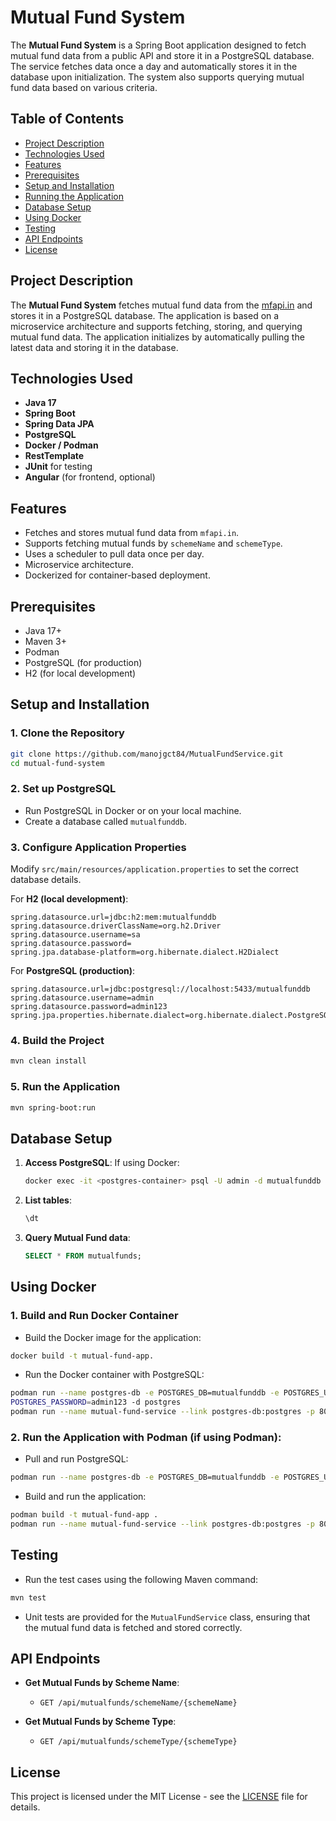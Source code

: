 
# Mutual Fund System

The **Mutual Fund System** is a Spring Boot application designed to fetch mutual fund data from a public API and store it in a PostgreSQL database. The service fetches data once a day and automatically stores it in the database upon initialization. The system also supports querying mutual fund data based on various criteria.

## Table of Contents

- [Project Description](#project-description)
- [Technologies Used](#technologies-used)
- [Features](#features)
- [Prerequisites](#prerequisites)
- [Setup and Installation](#setup-and-installation)
- [Running the Application](#running-the-application)
- [Database Setup](#database-setup)
- [Using Docker](#using-docker)
- [Testing](#testing)
- [API Endpoints](#api-endpoints)
- [License](#license)

## Project Description

The **Mutual Fund System** fetches mutual fund data from the [mfapi.in](https://api.mfapi.in) and stores it in a PostgreSQL database. The application is based on a microservice architecture and supports fetching, storing, and querying mutual fund data. The application initializes by automatically pulling the latest data and storing it in the database.

## Technologies Used

- **Java 17**
- **Spring Boot**
- **Spring Data JPA**
- **PostgreSQL**
- **Docker / Podman**
- **RestTemplate**
- **JUnit** for testing
- **Angular** (for frontend, optional)

## Features

- Fetches and stores mutual fund data from `mfapi.in`.
- Supports fetching mutual funds by `schemeName` and `schemeType`.
- Uses a scheduler to pull data once per day.
- Microservice architecture.
- Dockerized for container-based deployment.

## Prerequisites

- Java 17+
- Maven 3+
- Podman
- PostgreSQL (for production)
- H2 (for local development)
  
## Setup and Installation

### 1. Clone the Repository
```bash
git clone https://github.com/manojgct84/MutualFundService.git
cd mutual-fund-system
```

### 2. Set up PostgreSQL
- Run PostgreSQL in Docker or on your local machine.
- Create a database called `mutualfunddb`.

### 3. Configure Application Properties

Modify `src/main/resources/application.properties` to set the correct database details.

For **H2 (local development)**:
```properties
spring.datasource.url=jdbc:h2:mem:mutualfunddb
spring.datasource.driverClassName=org.h2.Driver
spring.datasource.username=sa
spring.datasource.password=
spring.jpa.database-platform=org.hibernate.dialect.H2Dialect
```

For **PostgreSQL (production)**:
```properties
spring.datasource.url=jdbc:postgresql://localhost:5433/mutualfunddb
spring.datasource.username=admin
spring.datasource.password=admin123
spring.jpa.properties.hibernate.dialect=org.hibernate.dialect.PostgreSQLDialect
```

### 4. Build the Project
```bash
mvn clean install
```

### 5. Run the Application
```bash
mvn spring-boot:run
```

## Database Setup

1. **Access PostgreSQL**: If using Docker:
    ```bash
    docker exec -it <postgres-container> psql -U admin -d mutualfunddb
    ```

2. **List tables**:
    ```sql
    \dt
    ```

3. **Query Mutual Fund data**:
    ```sql
    SELECT * FROM mutualfunds;
    ```

## Using Docker

### 1. Build and Run Docker Container

- Build the Docker image for the application:

```bash
docker build -t mutual-fund-app.
```

- Run the Docker container with PostgreSQL:

```bash
podman run --name postgres-db -e POSTGRES_DB=mutualfunddb -e POSTGRES_USER=admin -e 
POSTGRES_PASSWORD=admin123 -d postgres
podman run --name mutual-fund-service --link postgres-db:postgres -p 8080:8080 mutual-fund-app
```

### 2. Run the Application with Podman (if using Podman):

- Pull and run PostgreSQL:
```bash
podman run --name postgres-db -e POSTGRES_DB=mutualfunddb -e POSTGRES_USER=admin -e POSTGRES_PASSWORD=admin123 -d postgres
```

- Build and run the application:
```bash
podman build -t mutual-fund-app .
podman run --name mutual-fund-service --link postgres-db:postgres -p 8080:8080 mutual-fund-app
```

## Testing

- Run the test cases using the following Maven command:
```bash
mvn test
```

- Unit tests are provided for the `MutualFundService` class, ensuring that the mutual fund data is fetched and stored correctly.

## API Endpoints

- **Get Mutual Funds by Scheme Name**:
  - `GET /api/mutualfunds/schemeName/{schemeName}`

- **Get Mutual Funds by Scheme Type**:
  - `GET /api/mutualfunds/schemeType/{schemeType}`

## License

This project is licensed under the MIT License - see the [LICENSE](LICENSE) file for details.
